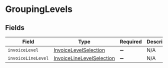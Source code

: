 # GroupingLevels


## Fields

| Field                                                                         | Type                                                                          | Required                                                                      | Description                                                                   |
| ----------------------------------------------------------------------------- | ----------------------------------------------------------------------------- | ----------------------------------------------------------------------------- | ----------------------------------------------------------------------------- |
| `invoiceLevel`                                                                | [InvoiceLevelSelection](../../models/shared/invoicelevelselection.md)         | :heavy_minus_sign:                                                            | N/A                                                                           |
| `invoiceLineLevel`                                                            | [InvoiceLineLevelSelection](../../models/shared/invoicelinelevelselection.md) | :heavy_minus_sign:                                                            | N/A                                                                           |